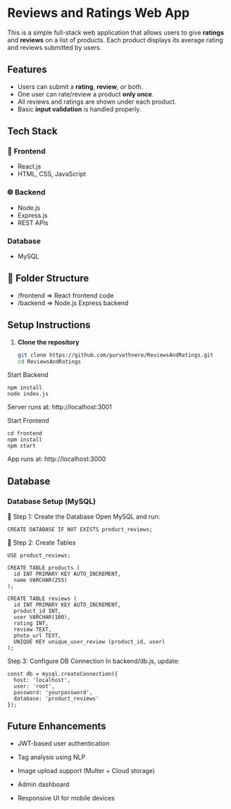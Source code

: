 

# Reviews and Ratings Web App

This is a simple full-stack web application that allows users to give **ratings** and **reviews** on a list of products. Each product displays its average rating and reviews submitted by users.


## Features

- Users can submit a **rating**, **review**, or both.
- One user can rate/review a product **only once**.
- All reviews and ratings are shown under each product.
- Basic **input validation** is handled properly.


##  Tech Stack

### 🚀 Frontend
- React.js
- HTML, CSS, JavaScript

### 🌐 Backend
- Node.js
- Express.js
- REST APIs

###  Database
- MySQL

## 📁 Folder Structure

- /frontend => React frontend code
- /backend => Node.js Express backend



##  Setup Instructions

1. **Clone the repository**
   ```bash
   git clone https://github.com/purvathnere/ReviewsAndRatings.git
   cd ReviewsAndRatings
   ```
Start Backend

```cd backend
npm install
node index.js
```
Server runs at: http://localhost:3001

Start Frontend

```
cd frontend
npm install
npm start
```

App runs at: http://localhost:3000

## Database

### Database Setup (MySQL)
🔧 Step 1: Create the Database
Open MySQL and run:

```
CREATE DATABASE IF NOT EXISTS product_reviews;
```

🧱 Step 2: Create Tables
```
USE product_reviews;

CREATE TABLE products (
  id INT PRIMARY KEY AUTO_INCREMENT,
  name VARCHAR(255)
);

CREATE TABLE reviews (
  id INT PRIMARY KEY AUTO_INCREMENT,
  product_id INT,
  user VARCHAR(100),
  rating INT,
  review TEXT,
  photo_url TEXT,
  UNIQUE KEY unique_user_review (product_id, user)
);
```
 Step 3: Configure DB Connection
In backend/db.js, update:

```
const db = mysql.createConnection({
  host: 'localhost',
  user: 'root',
  password: 'yourpassword', 
  database: 'product_reviews'
});
```



 

## Future Enhancements
- JWT-based user authentication

- Tag analysis using NLP

- Image upload support (Multer + Cloud storage)

- Admin dashboard

- Responsive UI for mobile devices



